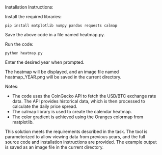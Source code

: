 Installation Instructions:

Install the required libraries:

    pip install matplotlib numpy pandas requests calmap

Save the above code in a file named heatmap.py.

Run the code:

    python heatmap.py

Enter the desired year when prompted.

The heatmap will be displayed, and an image file named heatmap_YEAR.png will be saved in the current directory.

Notes:

- The code uses the CoinGecko API to fetch the USD/BTC exchange rate data. The API provides historical data, which is then processed to calculate the daily price spread.
- The calmap library is used to create the calendar heatmap.
- The color gradient is achieved using the Oranges colormap from matplotlib.

This solution meets the requirements described in the task. The tool is parameterized to allow viewing data from previous years, and the full source code and installation instructions are provided. The example output is saved as an image file in the current directory.